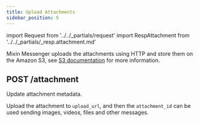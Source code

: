 ```yaml
---
title: Upload Attachments
sidebar_position: 5
---
```


import Request from '../../_partials/request'
import RespAttachment from '../../_partials/_resp.attachment.md'

Mixin Messenger uploads the attachments using HTTP and store them on the Amazon S3, see [S3 documentation](https://docs.aws.amazon.com/AmazonS3/latest/API/sigv4-post-example.html) for more information.

## POST /attachment

Update attachment metadata.

<Request title="Update attachment meta info" method="POST" url="/attachments --data PAYLOAD" />

<RespAttachment />

Upload the attachment to `upload_url`, and then the `attachment_id` can be used sending images, videos, files and other messages.
